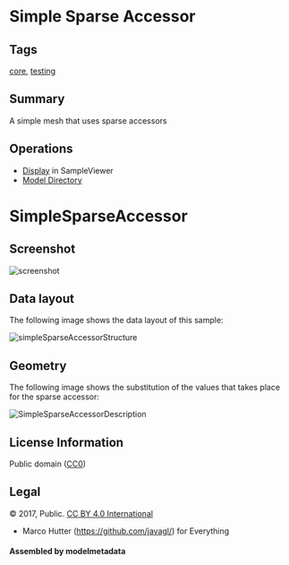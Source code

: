 # Simple Sparse Accessor

## Tags

[core](../../Models-core.md), [testing](../../Models-testing.md)

## Summary

A simple mesh that uses sparse accessors

## Operations

* [Display](https://github.khronos.org/glTF-Sample-Viewer-Release/?model=https://raw.GithubUserContent.com/KhronosGroup/glTF-Sample-Assets/main/./Models/SimpleSparseAccessor/glTF/SimpleSparseAccessor.gltf) in SampleViewer
* [Model Directory](./)

# SimpleSparseAccessor

## Screenshot

![screenshot](screenshot/screenshot.png)

## Data layout

The following image shows the data layout of this sample:

![simpleSparseAccessorStructure](screenshot/simpleSparseAccessorStructure.png)

## Geometry

The following image shows the substitution of the values that takes place for the sparse accessor:

![SimpleSparseAccessorDescription](screenshot/SimpleSparseAccessorDescription.png)

## License Information

Public domain ([CC0](https://creativecommons.org/publicdomain/zero/1.0/))



## Legal

&copy; 2017, Public. [CC BY 4.0 International](https://creativecommons.org/licenses/by/4.0/legalcode)

 - Marco Hutter (https://github.com/javagl/) for Everything

#### Assembled by modelmetadata